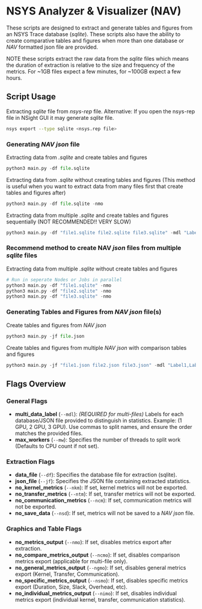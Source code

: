 # NSYS Analyzer & Visualizer (NAV)

These scripts are designed to extract and generate tables and figures from an NSYS Trace database (*sqlite*). 
These scripts also have the ability to create comparative tables and figures when more than one database or *NAV* formatted json file are provided.

NOTE these scripts extract the raw data from the *sqlite* files which means the duration of extraction is relative to the size and frequency of the metrics.
For ~1GB files expect a few minutes, for ~100GB expect a few hours. 

## Script Usage

Extracting *sqlite* file from *nsys-rep* file. Alternative: If you open the nsys-rep file in NSight GUI it may generate *sqlite* file.
```bash
nsys export --type sqlite <nsys.rep file>
```

### Generating *NAV* *json* file
Extracting data from *.sqlite* and create tables and figures
```python
python3 main.py -df file.sqlite
```
Extracting data from *.sqlite* without creating tables and figures (This method is useful when you want to extract data from many files first that create tables and figures after)
```python
python3 main.py -df file.sqlite -nmo
```
Extracting data from multiple *.sqlite* and create tables and figures sequentially (NOT RECOMMENDED!! VERY SLOW)
```python
python3 main.py -df "file1.sqlite file2.sqlite file3.sqlite" -mdl "Label1,Label2,Label3"
```
### Recommend method to create NAV *json* files from multiple *sqlite* files
Extracting data from multiple *.sqlite* without create tables and figures
```python
# Run in seperate Nodes or Jobs in parallel
python3 main.py -df "file1.sqlite" -nmo
python3 main.py -df "file2.sqlite" -nmo
python3 main.py -df "file3.sqlite" -nmo
```
### Generating Tables and Figures from *NAV json* file(s)
Create tables and figures from *NAV json*
```python
python3 main.py -jf file.json
```
Create tables and figures from multiple *NAV json* with comparison tables and figures
```python
python3 main.py -jf "file1.json file2.json file3.json" -mdl "Label1,Label2,Label3"
```

## Flags Overview

### General Flags
- **multi_data_label** (`--mdl`): *(REQUIRED for multi-files)* Labels for each database/JSON file provided to distinguish in statistics. Example: (1 GPU, 2 GPU, 3 GPU). Use commas to split names, and ensure the order matches the provided files.
- **max_workers** (`--mw`): Specifies the number of threads to split work (Defaults to CPU count if not set).

### Extraction Flags
- **data_file** (`--df`): Specifies the database file for extraction (sqlite).
- **json_file** (`--jf`): Specifies the JSON file containing extracted statistics.
- **no_kernel_metrics** (`--nkm`): If set, kernel metrics will not be exported.
- **no_transfer_metrics** (`--ntm`): If set, transfer metrics will not be exported.
- **no_communication_metrics** (`--ncm`): If set, communication metrics will not be exported.
- **no_save_data** (`--nsd`): If set, metrics will not be saved to a *NAV json* file.

### Graphics and Table Flags
- **no_metrics_output** (`--nmo`): If set, disables metrics export after extraction.
- **no_compare_metrics_output** (`--ncmo`): If set, disables comparison metrics export (applicable for multi-file only).
- **no_general_metrics_output** (`--ngmo`): If set, disables general metrics export (Kernel, Transfer, Communication).
- **no_specific_metrics_output** (`--nsmo`): If set, disables specific metrics export (Duration, Size, Slack, Overhead, etc).
- **no_individual_metrics_output** (`--nimo`): If set, disables individual metrics export (individual kernel, transfer, communication statistics).